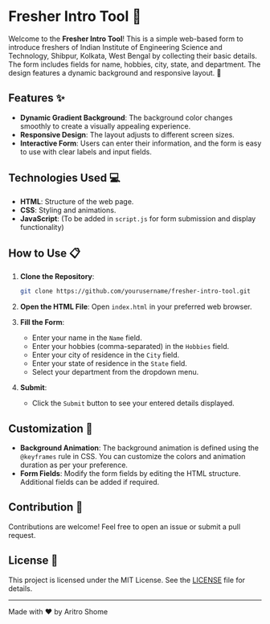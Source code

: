 # Fresher Intro Tool 🌟

Welcome to the **Fresher Intro Tool**! This is a simple web-based form to introduce freshers of Indian Institute of Engineering Science and Technology, Shibpur, Kolkata, West Bengal by collecting their basic details. The form includes fields for name, hobbies, city, state, and department. The design features a dynamic background and responsive layout. 🌈

## Features ✨

- **Dynamic Gradient Background**: The background color changes smoothly to create a visually appealing experience.
- **Responsive Design**: The layout adjusts to different screen sizes.
- **Interactive Form**: Users can enter their information, and the form is easy to use with clear labels and input fields.

## Technologies Used 💻

- **HTML**: Structure of the web page.
- **CSS**: Styling and animations.
- **JavaScript**: (To be added in `script.js` for form submission and display functionality)

## How to Use 📋

1. **Clone the Repository**:
    ```sh
    git clone https://github.com/yourusername/fresher-intro-tool.git
    ```
2. **Open the HTML File**:
    Open `index.html` in your preferred web browser.

3. **Fill the Form**:
    - Enter your name in the `Name` field.
    - Enter your hobbies (comma-separated) in the `Hobbies` field.
    - Enter your city of residence in the `City` field.
    - Enter your state of residence in the `State` field.
    - Select your department from the dropdown menu.

4. **Submit**:
    - Click the `Submit` button to see your entered details displayed.


## Customization 🎨

- **Background Animation**: The background animation is defined using the `@keyframes` rule in CSS. You can customize the colors and animation duration as per your preference.
- **Form Fields**: Modify the form fields by editing the HTML structure. Additional fields can be added if required.

## Contribution 🤝

Contributions are welcome! Feel free to open an issue or submit a pull request.

## License 📜

This project is licensed under the MIT License. See the [LICENSE](https://github.com/sortira/intro-tool/blob/main/LICENSE) file for details.

---

Made with ❤️ by Aritro Shome

